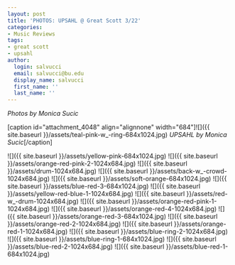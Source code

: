 ```yaml
---
layout: post
title: 'PHOTOS: UPSAHL @ Great Scott 3/22'
categories:
- Music Reviews
tags:
- great scott
- upsahl
author:
  login: salvucci
  email: salvucci@bu.edu
  display_name: salvucci
  first_name: ''
  last_name: ''
---
```

_Photos by Monica Sucic_

\[caption id="attachment\_4048" align="alignnone" width="684"\]![]({{ site.baseurl }}/assets/teal-pink-w_-ring-684x1024.jpg) _UPSAHL by Monica Sucic_\[/caption\]

![]({{ site.baseurl }}/assets/yellow-pink-684x1024.jpg) ![]({{ site.baseurl }}/assets/orange-red-pink-2-1024x684.jpg) ![]({{ site.baseurl }}/assets/drum-1024x684.jpg) ![]({{ site.baseurl }}/assets/back-w_-crowd-1024x684.jpg) ![]({{ site.baseurl }}/assets/soft-orange-684x1024.jpg) ![]({{ site.baseurl }}/assets/blue-red-3-684x1024.jpg) ![]({{ site.baseurl }}/assets/yellow-red-blue-1-1024x684.jpg) ![]({{ site.baseurl }}/assets/red-w_-drum-1024x684.jpg) ![]({{ site.baseurl }}/assets/orange-red-pink-1-1024x684.jpg) ![]({{ site.baseurl }}/assets/orange-red-4-1024x684.jpg) ![]({{ site.baseurl }}/assets/orange-red-3-684x1024.jpg) ![]({{ site.baseurl }}/assets/orange-red-2-1024x684.jpg) ![]({{ site.baseurl }}/assets/orange-red-1-1024x684.jpg) ![]({{ site.baseurl }}/assets/blue-ring-2-1024x684.jpg) ![]({{ site.baseurl }}/assets/blue-ring-1-684x1024.jpg) ![]({{ site.baseurl }}/assets/blue-red-2-1024x684.jpg) ![]({{ site.baseurl }}/assets/blue-red-1-684x1024.jpg)